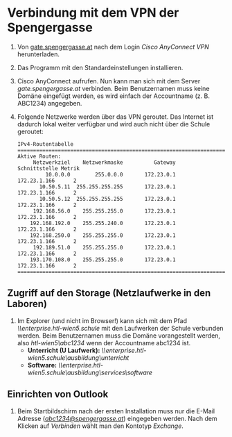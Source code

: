 # Verbindung mit dem VPN der Spengergasse
1. Von [gate.spengergasse.at](https://gate.spengergasse.at) nach dem Login *Cisco AnyConnect VPN* herunterladen.
1. Das Programm mit den Standardeinstellungen installieren.
1. Cisco AnyConnect aufrufen. Nun kann man sich mit dem Server *gate.spengergasse.at* verbinden. Beim
   Benutzernamen muss keine Domäne eingefügt werden, es wird einfach der Accountname (z. B. ABC1234)
   angegeben.
1. Folgende Netzwerke werden über das VPN geroutet. Das Internet ist dadurch lokal weiter verfügbar und
   wird auch nicht über die Schule geroutet:

   ``` 
   IPv4-Routentabelle
   ===========================================================================
   Aktive Routen:
        Netzwerkziel    Netzwerkmaske          Gateway    Schnittstelle Metrik
            10.0.0.0        255.0.0.0       172.23.0.1     172.23.1.166      2
          10.50.5.11  255.255.255.255       172.23.0.1     172.23.1.166      2
          10.50.5.12  255.255.255.255       172.23.0.1     172.23.1.166      2
        192.168.56.0    255.255.255.0       172.23.0.1     172.23.1.166      2
       192.168.192.0    255.255.240.0       172.23.0.1     172.23.1.166      2
       192.168.250.0    255.255.255.0       172.23.0.1     172.23.1.166      2
        192.189.51.0    255.255.255.0       172.23.0.1     172.23.1.166      2
       193.170.108.0    255.255.255.0       172.23.0.1     172.23.1.166      2
   ===========================================================================
   ```
   
## Zugriff auf den Storage (Netzlaufwerke in den Laboren)   
1. Im Explorer (und nicht im Browser!) kann sich mit dem Pfad *\\\enterprise.htl-wien5.schule* mit den
   Laufwerken der Schule verbunden werden. Beim Benutzernamen muss die Domäne vorangestellt werden, also
   *htl-wien5\abc1234* wenn der Accountname abc1234 ist.
    - **Unterricht (U Laufwerk):** *\\\enterprise.htl-wien5.schule\ausbildung\unterricht*
    - **Software:** *\\\enterprise.htl-wien5.schule\ausbildung\services\software*
   
## Einrichten von Outlook
1. Beim Startbildschirm nach der ersten Installation muss nur die E-Mail Adresse (*abc1234@spengergasse.at*)
   eingegeben werden. Nach dem Klicken auf *Verbinden* wählt man den Kontotyp *Exchange*.
   